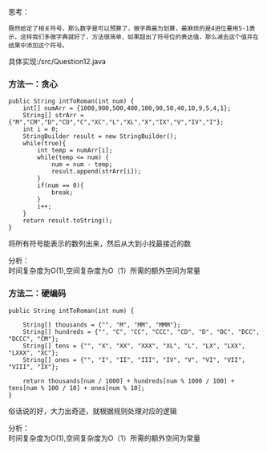思考：  

    既然给定了相关符号，那么数字是可以预算了，做字典最为划算，最麻烦的是4进位要用5-1表示，这样我们多做字典就好了，方法很简单，如果超出了符号位的表达值，那么减去这个值并在结果中添加这个符号。

具体实现:/src/Question12.java

### 方法一：贪心

~~~
public String intToRoman(int num) {
    int[] numArr = {1000,900,500,400,100,90,50,40,10,9,5,4,1};
    String[] strArr = {"M","CM","D","CD","C","XC","L","XL","X","IX","V","IV","I"};
    int i = 0;
    StringBuilder result = new StringBuilder();
    while(true){
        int temp = numArr[i];
        while(temp <= num) {
            num = num - temp;
            result.append(strArr[i]);
        }
        if(num == 0){
            break;
        }
        i++;
    }
    return result.toString();
}
~~~

将所有符号能表示的数列出来，然后从大到小找最接近的数

分析：  
时间复杂度为O(1),空间复杂度为O（1）所需的额外空间为常量

### 方法二：硬编码
~~~
public String intToRoman(int num) {
    
    String[] thousands = {"", "M", "MM", "MMM"};
    String[] hundreds = {"", "C", "CC", "CCC", "CD", "D", "DC", "DCC", "DCCC", "CM"}; 
    String[] tens = {"", "X", "XX", "XXX", "XL", "L", "LX", "LXX", "LXXX", "XC"};
    String[] ones = {"", "I", "II", "III", "IV", "V", "VI", "VII", "VIII", "IX"};
    
    return thousands[num / 1000] + hundreds[num % 1000 / 100] + tens[num % 100 / 10] + ones[num % 10];
}
~~~

俗话说的好，大力出奇迹，就根据规则处理对应的逻辑

分析：  
时间复杂度为O(1),空间复杂度为O（1）所需的额外空间为常量